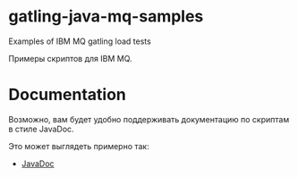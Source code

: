 # gatling-java-mq-samples

Examples of IBM MQ gatling load tests

Примеры скриптов для IBM MQ.

# Documentation

Возможно, вам будет удобно поддерживать документацию по скриптам в стиле JavaDoc.

Это может выглядеть примерно так:

- [JavaDoc](https://htmlpreview.github.io/?https://github.com/Roman-Kislyy/gatling-java-mq-samples/blob/main/docs/javadoc/index.html)
